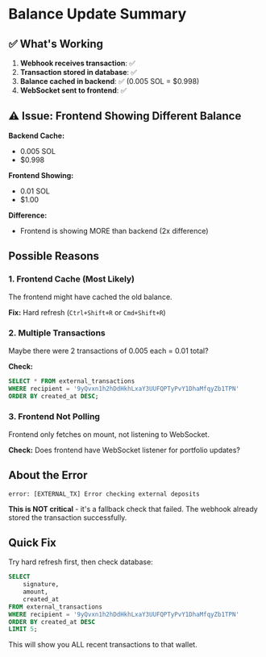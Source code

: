 # Balance Update Summary

## ✅ What's Working

1. **Webhook receives transaction**: ✅
2. **Transaction stored in database**: ✅
3. **Balance cached in backend**: ✅ (0.005 SOL = $0.998)
4. **WebSocket sent to frontend**: ✅

## ⚠️ Issue: Frontend Showing Different Balance

**Backend Cache:**
- 0.005 SOL
- $0.998

**Frontend Showing:**
- 0.01 SOL  
- $1.00

**Difference:**
- Frontend is showing MORE than backend (2x difference)

## Possible Reasons

### 1. Frontend Cache (Most Likely)
The frontend might have cached the old balance.

**Fix:** Hard refresh (`Ctrl+Shift+R` or `Cmd+Shift+R`)

### 2. Multiple Transactions
Maybe there were 2 transactions of 0.005 each = 0.01 total?

**Check:**
```sql
SELECT * FROM external_transactions 
WHERE recipient = '9yQvxn1h2hDdHkhLxaY3UUFQPTyPvY1DhaMfqyZb1TPN'
ORDER BY created_at DESC;
```

### 3. Frontend Not Polling
Frontend only fetches on mount, not listening to WebSocket.

**Check:** Does frontend have WebSocket listener for portfolio updates?

## About the Error

```
error: [EXTERNAL_TX] Error checking external deposits
```

**This is NOT critical** - it's a fallback check that failed. The webhook already stored the transaction successfully.

## Quick Fix

Try hard refresh first, then check database:

```sql
SELECT 
    signature,
    amount,
    created_at
FROM external_transactions 
WHERE recipient = '9yQvxn1h2hDdHkhLxaY3UUFQPTyPvY1DhaMfqyZb1TPN'
ORDER BY created_at DESC
LIMIT 5;
```

This will show you ALL recent transactions to that wallet.
